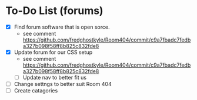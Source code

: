 To-Do List (forums)
=======

- [x] Find forum software that is open sorce. 
    - see comment https://github.com/fredghostkyle/Room404/commit/c9a7fbadc7fedba327b098f58ff8b825c832fde8
- [x] Update forum for our CSS setup
    - see comment https://github.com/fredghostkyle/Room404/commit/c9a7fbadc7fedba327b098f58ff8b825c832fde8
    - [ ] Update nav to better fit us
- [ ] Change settngs to better suit Room 404
- [ ] Create catagories
